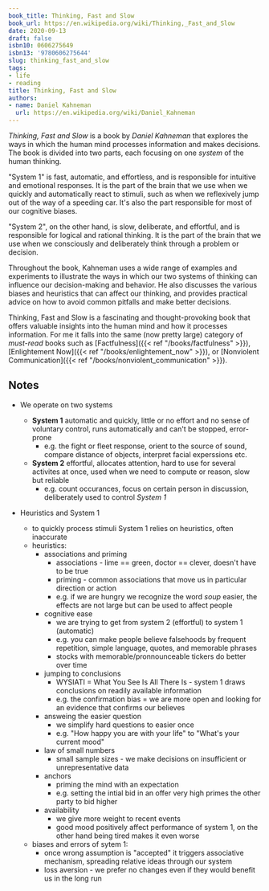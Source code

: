```yaml
---
book_title: Thinking, Fast and Slow
book_url: https://en.wikipedia.org/wiki/Thinking,_Fast_and_Slow
date: 2020-09-13
draft: false
isbn10: 0606275649
isbn13: '9780606275644'
slug: thinking_fast_and_slow
tags:
- life
- reading
title: Thinking, Fast and Slow
authors:
- name: Daniel Kahneman
  url: https://en.wikipedia.org/wiki/Daniel_Kahneman
---
```



_Thinking, Fast and Slow_ is a book by _Daniel Kahneman_ that explores the ways in which the human mind processes
information and makes decisions. The book is divided into two parts, each focusing on one _system_ of the human thinking.

"System 1" is fast, automatic, and effortless, and is responsible for intuitive and emotional responses. It is the part
of the brain that we use when we quickly and automatically react to stimuli, such as when we reflexively jump out of the
way of a speeding car. It's also the part responsible for most of our cognitive biases.

"System 2", on the other hand, is slow, deliberate, and effortful, and is responsible for logical and rational thinking.
It is the part of the brain that we use when we consciously and deliberately think through a problem or decision.

Throughout the book, Kahneman uses a wide range of examples and experiments to illustrate the ways in which our two
systems of thinking can influence our decision-making and behavior. He also discusses the various biases and heuristics
that can affect our thinking, and provides practical advice on how to avoid common pitfalls and make better decisions.

Thinking, Fast and Slow is a fascinating and thought-provoking book that offers valuable insights into the
human mind and how it processes information. For me it falls into the same (now pretty large) category of _must-read_
books such as [Factfulness]({{< ref "/books/factfulness" >}}), [Enlightement Now]({{< ref "/books/enlightement_now" >}}),
or [Nonviolent Communication]({{< ref "/books/nonviolent_communication" >}}).

## Notes

- We operate on two systems
  - **System 1** automatic and quickly, little or no effort and no sense of voluntary control, runs automatically and can't be stopped, error-prone
    - e.g. the fight or fleet response, orient to the source of sound, compare distance of objects, interpret facial experssions etc.
  - **System 2** effortful, allocates attention, hard to use for several activites at once, used when we need to compute or reason, slow but reliable
    - e.g. count occurances, focus on certain person in discussion, deliberately used to control _System 1_

- Heuristics and System 1
  - to quickly process stimuli System 1 relies on heuristics, often inaccurate
  - heuristics:
    - associations and priming
      - associations - lime == green, doctor == clever, doesn't have to be true
      - priming - common associations that move us in particular direction or action
      - e.g. if we are hungry we recognize the word _soup_ easier, the effects are not large but can be used to affect people
    - cognitive ease
      - we are trying to get from system 2 (effortful) to system 1 (automatic)
      - e.g. you can make people believe falsehoods by frequent repetition, simple language, quotes, and memorable phrases
      - stocks with memorable/pronnounceable tickers do better over time
    - jumping to conclusions
      - WYSIATI = What You See Is All There Is - system 1 draws conclusions on readily available information
      - e.g. the confirmation bias = we are more open and looking for an evidence that confirms our believes
    - answeing the easier question
      - we simplify hard questions to easier once
      - e.g. "How happy you are with your life" to "What's your current mood"
    - law of small numbers
      - small sample sizes - we make decisions on insufficient or unrepresentative data
    - anchors
      - priming the mind with an expectation
      - e.g. setting the intial bid in an offer very high primes the other party to bid higher
    - availability
      - we give more weight to recent events
      - good mood positively affect performance of system 1, on the other hand being tired makes it even worse
  - biases and errors of sytem 1:
    - once wrong assumption is "accepted" it triggers associative mechanism, spreading relative ideas through our system
    - loss aversion - we prefer no changes even if they would benefit us in the long run

